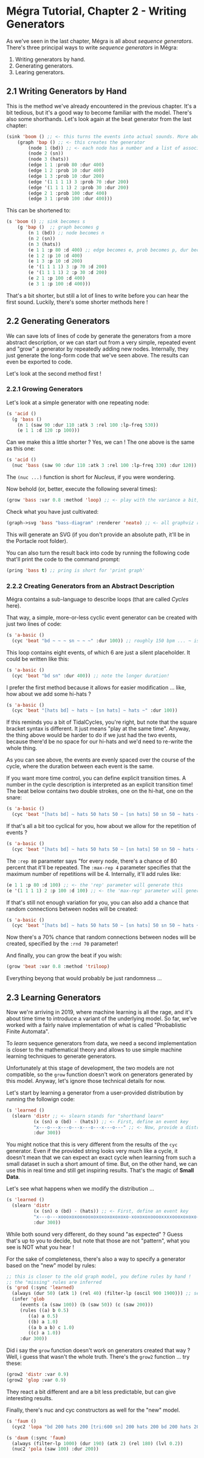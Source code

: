 # Mégra Tutorial, Chapter 2 - Writing Generators

As we've seen in the last chapter, Mégra is all about *sequence generators*. There's 
three principal ways to write *sequence generators* in Mégra:

1. Writing generators by hand.
2. Generating generators.
3. Learing generators.

## 2.1 Writing Generators by Hand 
This is the method we've already encountered in the previous chapter. It's a bit tedious, but it's
a good way to become familiar with the model. There's also some shorthands. Let's look again at
the beat generator from the last chapter:

```lisp
(sink 'boom () ;; <- this turns the events into actual sounds. More about that later! 
	(graph 'bap () ;; <- this creates the generator
		(node 1 (bd)) ;; <- each node has a number and a list of associated events 
		(node 2 (sn))
		(node 3 (hats))
		(edge 1 1 :prob 80 :dur 400) 		
		(edge 1 2 :prob 10 :dur 400) 
		(edge 1 3 :prob 10 :dur 200) 
		(edge '(1 1 1 1) 3 :prob 70 :dur 200) 
		(edge '(1 1 1 1) 2 :prob 30 :dur 200) 
		(edge 2 1 :prob 100 :dur 400)
		(edge 3 1 :prob 100 :dur 400)))
```

This can be shortened to:

```lisp
(s 'boom () ;; sink becomes s
	(g 'bap ()  ;; graph becomes g
		(n 1 (bd)) ;; node becomes n
		(n 2 (sn))
		(n 3 (hats))
		(e 1 1 :p 80 :d 400) ;; edge becomes e, prob becomes p, dur becomes d
		(e 1 2 :p 10 :d 400) 
		(e 1 3 :p 10 :d 200) 
		(e '(1 1 1 1) 3 :p 70 :d 200) 
		(e '(1 1 1 1) 2 :p 30 :d 200) 
		(e 2 1 :p 100 :d 400)
		(e 3 1 :p 100 :d 400)))
```

That's a bit shorter, but still a lot of lines to write before you can hear the first sound. Luckily, there's 
some shorter methods here ! 

## 2.2 Generating Generators

We can save lots of lines of code by generate the generators from a more abstract description, or we can start out from
a very simple, repeated event and "grow" a generator by repeatedly adding new nodes. Internally, they just generate the long-form
code that we've seen above. The results can even be exported to code.

Let's look at the second method first !

### 2.2.1 Growing Generators

Let's look at a simple generator with one repeating node:

```lisp
(s 'acid ()
  (g 'bass ()
    (n 1 (saw 90 :dur 110 :atk 3 :rel 100 :lp-freq 530))
    (e 1 1 :d 120 :p 100)))
```
Can we make this a little shorter ? Yes, we can ! The one above is the same as this one:

```lisp
(s 'acid ()
  (nuc 'bass (saw 90 :dur 110 :atk 3 :rel 100 :lp-freq 330) :dur 120)) 
```

The `(nuc ...)` function is short for *Nucleus*, if you were wondering.

Now behold (or, better, execute the following several times):

```lisp
(grow 'bass :var 0.8 :method 'loop) ;; <- play with the variance a bit, but stay below 1.0
```

Check what you have just cultivated:

```lisp
(graph->svg 'bass "bass-diagram" :renderer 'neato) ;; <- all graphviz renderers avai
```

This will generate an SVG (if you don't provide an absolute path, it'll be in the
Portacle root folder).

You can also turn the result back into code by running the following code that'll
print the code to the command prompt:

```lisp
(pring 'bass t) ;; pring is short for 'print graph' 
```
### 2.2.2 Creating Generators from an Abstract Description

Mégra contains a sub-language to describe loops (that are called *Cycles* here).

That way, a simple, more-or-less cyclic event generator can be created with just 
two lines of code:

```lisp
(s 'a-basic ()
  (cyc 'beat "bd ~ ~ ~ sn ~ ~ ~" :dur 100)) ;; roughly 150 bpm ... ~ is silence
```

This loop contains eight events, of which 6 are just a silent placeholder. It could be written like this:

```lisp
(s 'a-basic ()
  (cyc 'beat "bd sn" :dur 400)) ;; note the longer duration!
```

I prefer the first method because it allows for easier modification ... like, how about we add some hi-hats ?

```lisp
(s 'a-basic ()
  (cyc 'beat "[hats bd] ~ hats ~ [sn hats] ~ hats ~" :dur 100)) 
```

If this reminds you a bit of TidalCycles, you're right, but note that the square bracket syntax is different. It just means "play at the same time". Anyway, the thing above would be harder to do if we just had the two events, because there'd be no space for our hi-hats and we'd need to re-write the whole thing.

As you can see above, the events are evenly spaced over the course of the cycle, where the duration between each event is the same.

If you want more time control, you can define explicit transition times. A number in the cycle description is interpreted as an explicit transition time! The beat below contains two double strokes, one on the hi-hat, one on the snare:

```lisp
(s 'a-basic ()
  (cyc 'beat "[hats bd] ~ hats 50 hats 50 ~ [sn hats] 50 sn 50 ~ hats ~" :dur 100)) 
```

If that's all a bit too cyclical for you, how about we allow for the repetition of events ? 

```lisp
(s 'a-basic ()
  (cyc 'beat "[hats bd] ~ hats 50 hats 50 ~ [sn hats] 50 sn 50 ~ hats ~" :dur 100 :rep 80 :max-rep 4)) 
```

The `:rep 80` parameter says "for every node, there's a chance of 80 percent that it'll be repeated. The `:max-rep 4` parameter specifies that the maximum number of repetitions will be 4. Internally, it'll add rules like:

```lisp
(e 1 1 :p 80 :d 100) ;; <- the 'rep' parameter will generate this
(e '(1 1 1 1) 2 :p 100 :d 100) ;; <- the 'max-rep' parameter will generate this 
```

If that's still not enough variation for you, you can also add a chance that random connections between nodes will be created:

```lisp
(s 'a-basic ()
  (cyc 'beat "[hats bd] ~ hats 50 hats 50 ~ [sn hats] 50 sn 50 ~ hats ~" :dur 100 :rep 80 :max-rep 4 :rnd 70)) 
```

Now there's a 70% chance that random connections between nodes will be created, specified by the `:rnd 70` parameter!

And finally, you can grow the beat if you wish:

```lisp
(grow 'beat :var 0.8 :method 'triloop)
```

Everything beyong that would probably be just randomness ...

## 2.3 Learning Generators

Now we're arriving in 2019, where machine learning is all the rage, and it's about time time to introduce a variant of the underlying model. So far, we've worked with a fairly naive implementation of what is called "Probablistic Finite Automata".

To *learn* sequence generators from data, we need a second implementation is closer to the mathematical theory and allows to use simple machine learning techniques to generate generators.

Unfortunately at this stage of development, the two models are not compatible, so the `grow` function doesn't work on generators generated by this model. Anyway, let's ignore those technical details for now.

Let's start by learning a generator from a user-provided distribution by running the followign code:

```lisp
(s 'learned ()
  (slearn 'distr ;; <- slearn stands for "shorthand learn"
          (x (sn) o (bd) - (hats)) ;; <- First, define an event key
          "x---o---x---o---x---o---x---o---" ;; <- Now, provide a distribution with the defined events
          :dur 300)) 
```

You might notice that this is very different from the results of the `cyc` generator. Even if the provided string looks very much 
like a cycle, it doesn't mean that we can expect an exact cycle when learning from such a small dataset in such a short amount of time.
But, on the other hand, we can use this in real time and still get inspiring results. That's the magic of **Small Data**.

Let's see what happens when we modify the distribution ...

```lisp
(s 'learned ()
  (slearn 'distr 
          (x (sn) o (bd) - (hats)) ;; <- First, define an event key
          "x---o---xoooxoxooxooxoxoxoxoxoxoxo-xoxoxoxooooxxxxoooxoxoxo--o---x---oxoxoxoxoxoxooooxxxxoo---x---o---"
          :dur 300))
```

While both sound very different, do they sound "as expected" ? Guess that's up to you to decide,
but note that those are not "pattern", what you see is NOT what you hear ! 

For the sake of completeness, there's also a way to specify a generator based on the "new" model by rules:	  

```lisp
;; this is closer to the old graph model, you define rules by hand !
;; the "missing" rules are inferred  
(s 'grod (:sync 'learned)
  (always (dur 50) (atk 1) (rel 40) (filter-lp (oscil 900 1900))) ;; set params for saw bass  
  (infer 'glob       
	 (events (a (saw 100)) (b (saw 50)) (c (saw 200)))
	 (rules ((a) b 0.5)
		((a) a 0.5)
		((b) a 1.0)
		((a b a b) c 1.0)
		((c) a 1.0))
	 :dur 300))
```
Did i say the `grow` function doesn't work on generators created that way ? Well, i guess that wasn't the whole truth. There's the `grow2` function ... try these: 

```lisp
(grow2 'distr :var 0.9)
(grow2 'glop :var 0.9)
```
They react a bit different and are a bit less predictable, but can give interesting results.

Finally, there's nuc and cyc constructors as well for the "new" model.

```lisp
(s 'faum ()  
  (cyc2 'lopa "bd 200 hats 200 [tri:600 sn] 200 hats 200 bd 200 hats 200 sn" :dur 400))

(s 'daum (:sync 'faum)
  (always (filter-lp 1000) (dur 190) (atk 2) (rel 180) (lvl 0.2))
  (nuc2 'pola (saw 100) :dur 200))
```


